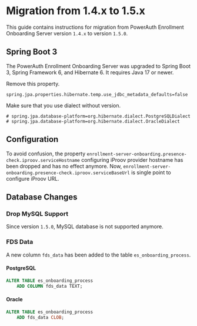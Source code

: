 # Migration from 1.4.x to 1.5.x

This guide contains instructions for migration from PowerAuth Enrollment Onboarding Server version `1.4.x` to version `1.5.0`.


## Spring Boot 3

The PowerAuth Enrollment Onboarding Server was upgraded to Spring Boot 3, Spring Framework 6, and Hibernate 6.
It requires Java 17 or newer.

Remove this property.

`spring.jpa.properties.hibernate.temp.use_jdbc_metadata_defaults=false`

Make sure that you use dialect without version.

```properties
# spring.jpa.database-platform=org.hibernate.dialect.PostgreSQLDialect
# spring.jpa.database-platform=org.hibernate.dialect.OracleDialect
```


## Configuration

To avoid confusion, the property `enrollment-server-onboarding.presence-check.iproov.serviceHostname` configuring iProov provider hostname has been dropped and has no effect anymore.
Now, `enrollment-server-onboarding.presence-check.iproov.serviceBaseUrl` is single point to configure iProov URL.


## Database Changes


### Drop MySQL Support

Since version `1.5.0`, MySQL database is not supported anymore.


### FDS Data

A new column `fds_data` has been added to the table `es_onboarding_process`.


#### PostgreSQL

```sql
ALTER TABLE es_onboarding_process
    ADD COLUMN fds_data TEXT;
```


#### Oracle

```sql
ALTER TABLE es_onboarding_process
    ADD fds_data CLOB;
```
